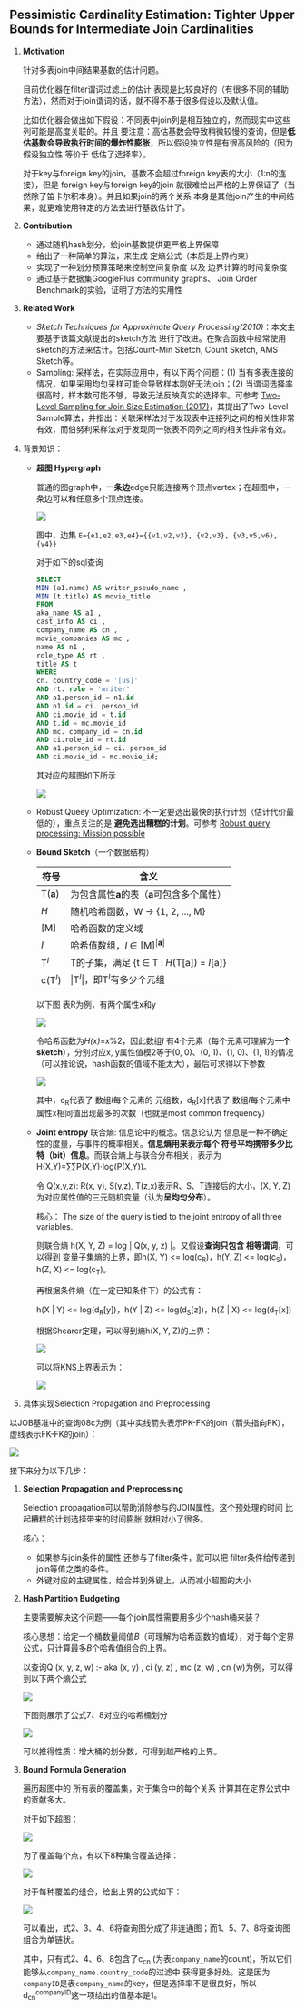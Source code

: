 ## Pessimistic Cardinality Estimation: Tighter Upper Bounds for Intermediate Join Cardinalities

1. **Motivation**

   针对多表join中间结果基数的估计问题。

   目前优化器在filter谓词过滤上的估计 表现是比较良好的（有很多不同的辅助方法），然而对于join谓词的话，就不得不基于很多假设以及默认值。

   比如优化器会做出如下假设：不同表中join列是相互独立的，然而现实中这些列可能是高度关联的。并且 要注意：高估基数会导致稍微较慢的查询，但是**低估基数会导致执行时间的爆炸性膨胀**，所以假设独立性是有很高风险的（因为假设独立性 等价于 低估了选择率）。

   对于key与foreign key的join，基数不会超过foreign key表的大小（1:n的连接），但是 foreign key与foreign key的join 就很难给出严格的上界保证了（当然除了笛卡尔积本身）。并且如果join的两个关系 本身是其他join产生的中间结果，就更难使用特定的方法去进行基数估计了。  

2. **Contribution**

   - 通过随机hash划分，给join基数提供更严格上界保障
   - 给出了一种简单的算法，来生成 定熵公式（本质是上界约束）
   - 实现了一种划分预算策略来控制空间复杂度 以及 边界计算的时间复杂度
   - 通过基于数据集GooglePlus community graphs、 Join Order Benchmark的实验，证明了方法的实用性

3. **Related Work**

   - *Sketch Techniques for Approximate Query Processing(2010)*：本文主要基于该篇文献提出的sketch方法 进行了改进。在聚合函数中经常使用sketch的方法来估计。包括Count-Min Sketch, Count Sketch, AMS Sketch等。
   - Sampling: 采样法，在实际应用中，有以下两个问题：(1) 当有多表连接的情况，如果采用均匀采样可能会导致样本刚好无法join；(2) 当谓词选择率很高时，样本数可能不够，导致无法反映真实的选择率。可参考 [Two-Level Sampling for Join Size Estimation (2017)](https://github.com/F-ca7/Advanced-Database-Systems-Learning/blob/master/paper%20reading/query/join%20size%20estimation.md)，其提出了Two-Level Sample算法，并指出：关联采样法对于发现表中连接列之间的相关性非常有效，而伯努利采样法对于发现同一张表不同列之间的相关性非常有效。

4. 背景知识：

   - **超图 Hypergraph**

     普通的图graph中，**一条边**edge只能连接两个顶点vertex；在超图中，一条边可以和任意多个顶点连接。

     ![](https://tse1-mm.cn.bing.net/th?id=OIP.Wj-78RVzpLpkkMCyIVXGAgHaFW&w=201&h=160)

     图中，边集 `E={e1,e2,e3,e4}={{v1,v2,v3}, {v2,v3}, {v3,v5,v6}, {v4}}`

     对于如下的sql查询

     ```sql
     SELECT
     MIN (a1.name) AS writer_pseudo_name ,
     MIN (t.title) AS movie_title
     FROM
     aka_name AS a1 ,
     cast_info AS ci ,
     company_name AS cn ,
     movie_companies AS mc ,
     name AS n1 ,
     role_type AS rt ,
     title AS t
     WHERE
     cn. country_code = '[us]'
     AND rt. role = 'writer'
     AND a1.person_id = n1.id
     AND n1.id = ci. person_id
     AND ci.movie_id = t.id
     AND t.id = mc.movie_id
     AND mc. company_id = cn.id
     AND ci.role_id = rt.id
     AND a1.person_id = ci. person_id
     AND ci.movie_id = mc.movie_id;
     ```

     其对应的超图如下所示

     ![](https://cchw-1257198376.cos.ap-chengdu.myqcloud.com/test/clipboard_20210219_110710.png)

     

   - Robust Queey Optimization: 不一定要选出最快的执行计划（估计代价最低的），重点关注的是 **避免选出糟糕的计划**。可参考 [Robust query processing: Mission possible](https://github.com/F-ca7/Advanced-Database-Systems-Learning/blob/master/paper%20reading/robust%20query/Robust%20query%20processing%20Mission%20possible.md)

   - **Bound Sketch**（一个数据结构）

     | 符号               | 含义                                               |
     | ------------------ | -------------------------------------------------- |
     | T(**a**)           | 为包含属性**a**的表（**a**可包含多个属性）         |
     | *H*                | 随机哈希函数，W -> {1, 2, ..., M}                  |
     | [M]                | 哈希函数的定义域                                   |
     | *I*                | 哈希值数组，*I* ∈ [M]<sup>\|**a**\|</sup>          |
     | T<sup>*I*</sup>    | T的子集，满足 {t ∈ T : *H*(T[a]) = *I*[a]}         |
     | c(T<sup>*I*</sup>) | \|T<sup>*I*</sup>\|，即T<sup>*I*</sup>有多少个元组 |

     以下图 表R为例，有两个属性x和y

     ![](https://cchw-1257198376.cos.ap-chengdu.myqcloud.com/test/clipboard_20210227_074759.png)

     令哈希函数为*H(x)*=x%2，因此数组*I* 有4个元素（每个元素可理解为**一个sketch**），分别对应x, y属性值模2等于(0, 0)、(0, 1)、(1, 0)、(1, 1)的情况（可以推论说，hash函数的值域不能太大），最后可求得以下参数

     ![](https://cchw-1257198376.cos.ap-chengdu.myqcloud.com/test/clipboard_20210227_080310.png)

     其中，c<sub>R</sub>代表了 数组*I*每个元素的 元组数，d<sub>R</sub>[x]代表了 数组*I*每个元素中 属性x相同值出现最多的次数（也就是most common frequency）

   - **Joint entropy** 联合熵: 信息论中的概念。信息论认为 信息是一种不确定性的度量，与事件的概率相关。**信息熵用来表示每个 符号平均携带多少比特（bit）信息**。而联合熵上与联合分布相关，表示为H(X,Y)=∑∑P(X,Y)·log(P(X,Y))。

     令 Q(x,y,z): R(x, y), S(y,z), T(z,x)表示R、S、T连接后的大小，(X, Y, Z)为对应属性值的三元随机变量（认为**呈均匀分布**）。

     核心： The size of the query is tied to the joint entropy of all three variables.

     则联合熵 h(X, Y, Z) = log | Q(x, y, z) |。又假设**查询只包含 相等谓词**，可以得到 变量子集熵的上界，即h(X, Y) <= log(c<sub>R</sub>)，h(Y, Z) <= log(c<sub>S</sub>)，h(Z, X) <= log(c<sub>T</sub>)。

     再根据条件熵（在一定已知条件下）的公式有：

     h(X | Y) <= log(d<sub>R</sub>[y])，h(Y | Z) <= log(d<sub>S</sub>[z])，h(Z | X) <= log(d<sub>T</sub>[x])

     根据Shearer定理，可以得到熵h(X, Y, Z)的上界：

     ![](https://cchw-1257198376.cos.ap-chengdu.myqcloud.com/test/clipboard_20210228_120650.png)

     可以将KNS上界表示为：

     ![](https://cchw-1257198376.cos.ap-chengdu.myqcloud.com/test/clipboard_20210228_120832.png)

5. 具体实现Selection Propagation and
Preprocessing
   
以JOB基准中的查询08c为例（其中实线箭头表示PK-FK的join（箭头指向PK），虚线表示FK-FK的join）：
   
![](https://cchw-1257198376.cos.ap-chengdu.myqcloud.com/test/clipboard_20210228_121026.png)
   

   
接下来分为以下几步：
   
   1. **Selection Propagation and Preprocessing**
   
      Selection propagation可以帮助消除参与的JOIN属性。这个预处理的时间 比起糟糕的计划选择带来的时间膨胀 就相对小了很多。
   
      核心：
   
      - 如果参与join条件的属性 还参与了filter条件，就可以把 filter条件给传递到join等值之类的条件。
      - 外键对应的主键属性，给合并到外键上，从而减小超图的大小
   
   2. **Hash Partition Budgeting**
   
      主要需要解决这个问题——每个join属性需要用多少个hash桶来装？
   
      核心思想：给定一个桶数量阈值*B*（可理解为哈希函数的值域），对于每个定界公式，只计算最多*B*个哈希值组合的上界。
   
      以查询Q (x, y, z, w) :- aka (x, y) , ci (y, z) , mc (z, w) , cn (w)为例，可以得到以下两个熵公式
   
      ![](https://cchw-1257198376.cos.ap-chengdu.myqcloud.com/test/clipboard_20210228_123914.png)
   
      下图则展示了公式7、8对应的哈希桶划分
   
      ![](https://cchw-1257198376.cos.ap-chengdu.myqcloud.com/test/clipboard_20210228_123744.png)
   
      可以推得性质：增大桶的划分数，可得到越严格的上界。
   
      
   
   3. **Bound Formula Generation**
   
      遍历超图中的 所有表的覆盖集，对于集合中的每个关系 计算其在定界公式中的贡献多大。
   
      对于如下超图：
   
      ![](https://cchw-1257198376.cos.ap-chengdu.myqcloud.com/test/clipboard_20210228_125646.png)
   
      为了覆盖每个点，有以下8种集合覆盖选择：
   
      ![](https://cchw-1257198376.cos.ap-chengdu.myqcloud.com/test/clipboard_20210228_125753.png)
   
      对于每种覆盖的组合，给出上界的公式如下：
   
      ![](https://cchw-1257198376.cos.ap-chengdu.myqcloud.com/test/clipboard_20210228_122005.png)
   
      可以看出，式2、3、4、6将查询图分成了非连通图；而1、5、7、8将查询图组合为单链状。
   
      其中，只有式2、4、6、8包含了c<sub>cn</sub> (为表`company_name`的count)，所以它们能够从`company_name.country_code`的过滤中 获得更多好处。这是因为 `companyID`是表`company_name`的key，但是选择率不是很良好，所以d<sub>cn</sub><sup>companyID</sup>这一项给出的值基本是1。
